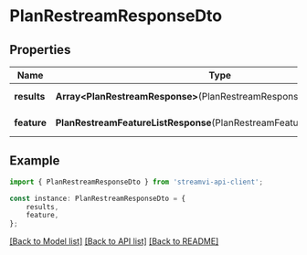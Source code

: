 # PlanRestreamResponseDto


## Properties

Name | Type | Description | Notes
------------ | ------------- | ------------- | -------------
**results** | **Array&lt;PlanRestreamResponse&gt;**(PlanRestreamResponse.md) | Array of items | [default to undefined]
**feature** | **PlanRestreamFeatureListResponse**(PlanRestreamFeatureListResponse.md) | Features | [default to undefined]

## Example

```typescript
import { PlanRestreamResponseDto } from 'streamvi-api-client';

const instance: PlanRestreamResponseDto = {
    results,
    feature,
};
```

[[Back to Model list]](../README.md#documentation-for-models) [[Back to API list]](../README.md#documentation-for-api-endpoints) [[Back to README]](../README.md)
